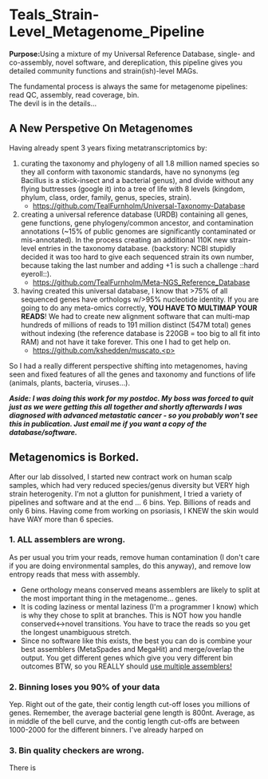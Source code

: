 # Teals_Strain-Level_Metagenome_Pipeline
<b>Purpose:</b>Using a mixture of my Universal Reference Database, single- and co-assembly, novel software, and dereplication, this pipeline gives you detailed community functions and strain(ish)-level MAGs.

The fundamental process is always the same for metagenome pipelines: read QC, assembly, read coverage, bin.<br> 
The devil is in the details...

## A New Perspetive On Metagenomes
Having already spent 3 years fixing metatranscriptomics by:
1. curating the taxonomy and phylogeny of all 1.8 million named species so they all conform with taxonomic standards, have no synonyms (eg Bacillus is a stick-insect and a bacterial genus), and divide without any flying buttresses (google it) into a tree of life with 8 levels (kingdom, phylum, class, order, family, genus, species, strain).
   - https://github.com/TealFurnholm/Universal-Taxonomy-Database
2. creating a universal reference database (URDB) containing all genes, gene functions, gene phylogeny/common ancestor, and contamination annotations (~15% of public genomes are significantly contaminated or mis-annotated). In the process creating an additional 110K new strain-level entries in the taxonomy database. (backstory: NCBI stupidly decided it was too hard to give each sequenced strain its own number, because taking the last number and adding +1 is such a challenge ::hard eyeroll::).
   - https://github.com/TealFurnholm/Meta-NGS_Reference_Database
3. having created this universal database, I know that >75% of all sequenced genes have orthologs w/>95% nucleotide identity. If you are going to do any meta-omics correctly, <b>YOU HAVE TO MULTIMAP YOUR READS</b>! We had to create new alignment software that can multi-map hundreds of millions of reads to 191 million distinct (547M total) genes without indexing (the reference database is 220GB = too big to all fit into RAM) and not have it take forever. This one I had to get help on.
   - https://github.com/kshedden/muscato.<p></p>

So I had a really different perspective shifting into metagenomes, having seen and fixed features of all the genes and taxonomy and functions of life (animals, plants, bacteria, viruses...).

<em><b>Aside: I was doing this work for my postdoc. My boss was forced to quit just as we were getting this all together and shortly afterwards I was diagnosed with advanced metastatic cancer - so you probably won't see this in publication. Just email me if you want a copy of the database/software.</b></em>

## Metagenomics is Borked.
After our lab dissolved, I started new contract work on human scalp samples, which had very reduced species/genus diversity but VERY high strain heterogenity. I'm not a glutton for punishment, I tried a variety of pipelines and software and at the end ... 6 bins. Yep. Billions of reads and only 6 bins. Having come from working on psoriasis, I KNEW the skin would have WAY more than 6 species. 
### 1. ALL assemblers are wrong.
As per usual you trim your reads, remove human contamination (I don't care if you are doing environmental samples, do this anyway), and remove low entropy reads that mess with assembly. 
- Gene orthology means conserved means assemblers are likely to split at the most important thing in the metagenome... genes.
- It is coding laziness or mental laziness (I'm a programmer I know) which is why they chose to split at branches. This is NOT how you handle conserved<->novel transitions. You have to trace the reads so you get the longest unambiguous stretch. 
- Since no software like this exists, the best you can do is combine your best assemblers (MetaSpades and MegaHit) and merge/overlap the output. You get different genes which give you very different bin outcomes BTW, so you REALLY should <ins>use multiple assemblers!</ins>

### 2. Binning loses you 90% of your data
Yep. Right out of the gate, their contig length cut-off loses you millions of genes. Remember, the average bacterial gene length is 800nt. Average, as in middle of the bell curve, and the contig length cut-offs are between 1000-2000 for the different binners. I've already harped on 
### 3. Bin quality checkers are wrong.
There is 
